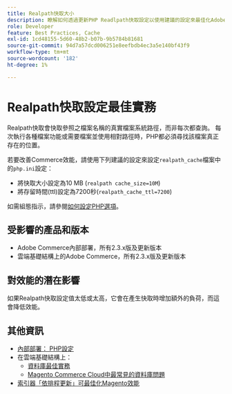 ```yaml
---
title: Realpath快取大小
description: 瞭解如何透過更新PHP Readlpath快取設定以使用建議的設定來最佳化Adobe Commerce效能。
role: Developer
feature: Best Practices, Cache
exl-id: 1cd48155-5d60-48b2-b07b-9b5784b81681
source-git-commit: 94d7a57dcd006251e8eefbdb4ec3a5e140bf43f9
workflow-type: tm+mt
source-wordcount: '182'
ht-degree: 1%

---
```


# Realpath快取設定最佳實務

Realpath快取會快取參照之檔案名稱的真實檔案系統路徑，而非每次都查詢。 每次執行各種檔案功能或需要檔案並使用相對路徑時，PHP都必須尋找該檔案真正存在的位置。

若要改善Commerce效能，請使用下列建議的設定來設定`realpath_cache`檔案中的`php.ini`設定：

- 將快取大小設定為10 MB (`realpath cache_size=10M`)
- 將存留時間(ttl)設定為7200秒(`realpath_cache_ttl=7200`)

如需組態指示，請參閱[如何設定PHP選項](../../../installation/prerequisites/php-settings.md#how-to-set-php-options)。

## 受影響的產品和版本

- Adobe Commerce內部部署，所有2.3.x版及更新版本
- 雲端基礎結構上的Adobe Commerce，所有2.3.x版及更新版本

## 對效能的潛在影響

如果Realpath快取設定值太低或太高，它會在產生快取時增加額外的負荷，而這會降低效能。

## 其他資訊

- [內部部署： PHP設定](../../../performance/software.md#php-settings)
- 在雲端基礎結構上：
   - [資料庫最佳實務](database-on-cloud.md)
   - [Magento Commerce Cloud中最常見的資料庫問題](../maintenance/resolve-database-performance-issues.md)
- [索引器「依排程更新」可最佳化Magento效能](../maintenance/indexer-configuration.md)
